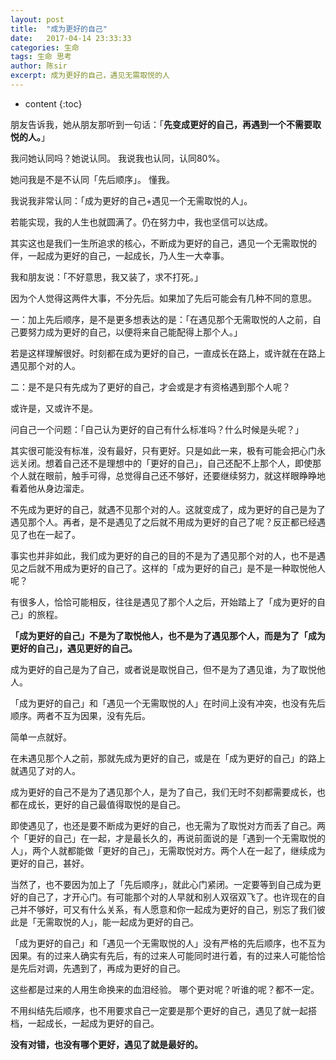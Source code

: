 ```yaml
---
layout: post
title:  "成为更好的自己"
date:   2017-04-14 23:33:33
categories: 生命
tags: 生命 思考
author: 陈sir
excerpt: 成为更好的自己，遇见无需取悦的人
---
```

* content
{:toc}

朋友告诉我，她从朋友那听到一句话：「**先变成更好的自己，再遇到一个不需要取悦的人。**」

我问她认同吗？她说认同。
我说我也认同，认同80%。

她问我是不是不认同「先后顺序」。
懂我。

我说我非常认同：「成为更好的自己+遇见一个无需取悦的人」。

若能实现，我的人生也就圆满了。仍在努力中，我也坚信可以达成。

其实这也是我们一生所追求的核心，不断成为更好的自己，遇见一个无需取悦的伴，一起成为更好的自己，一起成长，乃人生一大幸事。

我和朋友说：「不好意思，我又装了，求不打死。」

因为个人觉得这两件大事，不分先后。如果加了先后可能会有几种不同的意思。

一：加上先后顺序，是不是更多想表达的是：「在遇见那个无需取悦的人之前，自己要努力成为更好的自己，以便将来自己能配得上那个人。」

若是这样理解很好。时刻都在成为更好的自己，一直成长在路上，或许就在在路上遇见那个对的人。

二：是不是只有先成为了更好的自己，才会或是才有资格遇到那个人呢？

或许是，又或许不是。

问自己一个问题：「自己认为更好的自己有什么标准吗？什么时候是头呢？」

其实很可能没有标准，没有最好，只有更好。只是如此一来，极有可能会把心门永远关闭。想着自己还不是理想中的「更好的自己」，自己还配不上那个人，即使那个人就在眼前，触手可得，总觉得自己还不够好，还要继续努力，就这样眼睁睁地看着他从身边溜走。

不先成为更好的自己，就遇不见那个对的人。这就变成了，成为更好的自己是为了遇见那个人。再者，是不是遇见了之后就不用成为更好的自己了呢？反正都已经遇见了也在一起了。

事实也并非如此，我们成为更好的自己的目的不是为了遇见那个对的人，也不是遇见之后就不用成为更好的自己了。这样的「成为更好的自己」是不是一种取悦他人呢？

有很多人，恰恰可能相反，往往是遇见了那个人之后，开始踏上了「成为更好的自己」的旅程。

**「成为更好的自己」不是为了取悦他人，也不是为了遇见那个人，而是为了「成为更好的自己」，遇见更好的自己。**

成为更好的自己是为了自己，或者说是取悦自己，但不是为了遇见谁，为了取悦他人。

「成为更好的自己」和「遇见一个无需取悦的人」在时间上没有冲突，也没有先后顺序。两者不互为因果，没有先后。

简单一点就好。

在未遇见那个人之前，那就先成为更好的自己，或是在「成为更好的自己」的路上就遇见了对的人。

成为更好的自己不是为了遇见那个人，是为了自己，我们无时不刻都需要成长，也都在成长，更好的自己最值得取悦的是自己。

即使遇见了，也还是要不断成为更好的自己，也无需为了取悦对方而丢了自己。两个「更好的自己」在一起，才是最长久的，再说前面说的是「遇到一个无需取悦的人」，两个人就都能做「更好的自己」，无需取悦对方。两个人在一起了，继续成为更好的自己，甚好。

当然了，也不要因为加上了「先后顺序」，就此心门紧闭。一定要等到自己成为更好的自己了，才开心门。有可能那个对的人早就和别人双宿双飞了。也许现在的自己并不够好，可又有什么关系，有人愿意和你一起成为更好的自己，别忘了我们彼此是「无需取悦的人」，能一起成为更好的自己。

「成为更好的自己」和「遇见一个无需取悦的人」没有严格的先后顺序，也不互为因果。有的过来人确实有先后，有的过来人可能同时进行着，有的过来人可能恰恰是先后对调，先遇到了，再成为更好的自己。

这些都是过来的人用生命换来的血泪经验。
哪个更对呢？听谁的呢？都不一定。

不用纠结先后顺序，也不用要求自己一定要是那个更好的自己，遇见了就一起搭档，一起成长，一起成为更好的自己。

**没有对错，也没有哪个更好，遇见了就是最好的。**



